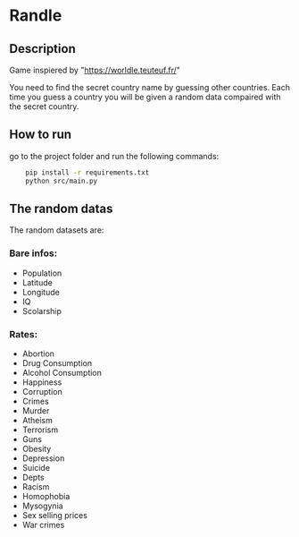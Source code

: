# Randle

## Description

Game inspiered by "https://worldle.teuteuf.fr/"

You need to find the secret country name by guessing other countries. Each time you guess a country you will be given a random data compaired with the secret country.

## How to run
go to the project folder and run the following commands:
```bash
    pip install -r requirements.txt
    python src/main.py
```


## The random datas

The random datasets are:

### Bare infos:

- Population
- Latitude
- Longitude
- IQ
- Scolarship

### Rates:

- Abortion
- Drug Consumption
- Alcohol Consumption
- Happiness
- Corruption
- Crimes
- Murder
- Atheism
- Terrorism
- Guns
- Obesity
- Depression
- Suicide
- Depts
- Racism
- Homophobia
- Mysogynia
- Sex selling prices
- War crimes
